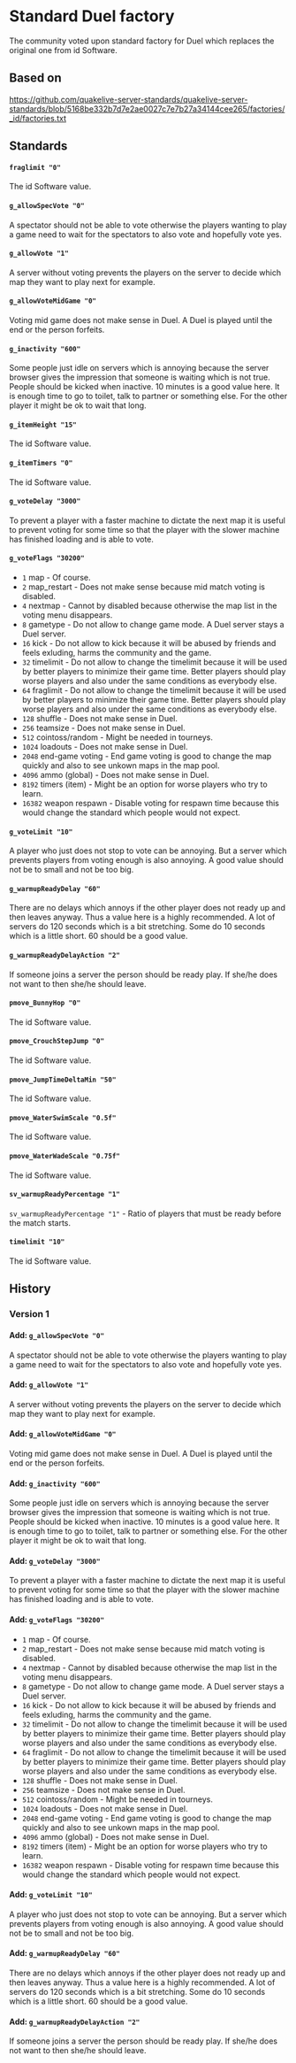 # Standard Duel factory

The community voted upon standard factory for Duel which replaces the original one from id Software.

## Based on

https://github.com/quakelive-server-standards/quakelive-server-standards/blob/5168be332b7d7e2ae0027c7e7b27a34144cee265/factories/_id/factories.txt

## Standards

#### `fraglimit "0"`

The id Software value.

#### `g_allowSpecVote "0"`

A spectator should not be able to vote otherwise the players wanting to play a game need to wait for the spectators to also vote and hopefully vote yes.

#### `g_allowVote "1"`

A server without voting prevents the players on the server to decide which map they want to play next for example.

#### `g_allowVoteMidGame "0"`

Voting mid game does not make sense in Duel. A Duel is played until the end or the person forfeits.

#### `g_inactivity "600"`

Some people just idle on servers which is annoying because the server browser gives the impression that someone is waiting which is not true. People should be kicked when inactive. 10 minutes is a good value here. It is enough time to go to toilet, talk to partner or something else. For the other player it might be ok to wait that long.

#### `g_itemHeight "15"`

The id Software value.

#### `g_itemTimers "0"`

The id Software value.

#### `g_voteDelay "3000"`

To prevent a player with a faster machine to dictate the next map it is useful to prevent voting for some time so that the player with the slower machine has finished loading and is able to vote.

#### `g_voteFlags "30200"`

- `1` map - Of course.
- `2` map_restart - Does not make sense because mid match voting is disabled.
- `4` nextmap - Cannot by disabled because otherwise the map list in the voting menu disappears.
- `8` gametype - Do not allow to change game mode. A Duel server stays a Duel server.
- `16` kick - Do not allow to kick because it will be abused by friends and feels exluding, harms the community and the game.
- `32` timelimit - Do not allow to change the timelimit because it will be used by better players to minimize their game time. Better players should play worse players and also under the same conditions as everybody else.
- `64` fraglimit - Do not allow to change the timelimit because it will be used by better players to minimize their game time. Better players should play worse players and also under the same conditions as everybody else.
- `128` shuffle - Does not make sense in Duel.
- `256` teamsize - Does not make sense in Duel.
- `512` cointoss/random - Might be needed in tourneys.
- `1024` loadouts - Does not make sense in Duel.
- `2048` end-game voting - End game voting is good to change the map quickly and also to see unkown maps in the map pool.
- `4096` ammo (global) - Does not make sense in Duel.
- `8192` timers (item) - Might be an option for worse players who try to learn.
- `16382` weapon respawn - Disable voting for respawn time because this would change the standard which people would not expect.

#### `g_voteLimit "10"`

A player who just does not stop to vote can be annoying. But a server which prevents players from voting enough is also annoying. A good value should not be to small and not be too big.

#### `g_warmupReadyDelay "60"`

There are no delays which annoys if the other player does not ready up and then leaves anyway. Thus a value here is a highly recommended. A lot of servers do 120 seconds which is a bit stretching. Some do 10 seconds which is a little short. 60 should be a good value.

#### `g_warmupReadyDelayAction "2"`

If someone joins a server the person should be ready play. If she/he does not want to then she/he should leave.

#### `pmove_BunnyHop "0"`

The id Software value.

#### `pmove_CrouchStepJump "0"`

The id Software value.

#### `pmove_JumpTimeDeltaMin "50"`

The id Software value.

#### `pmove_WaterSwimScale "0.5f"`

The id Software value.

#### `pmove_WaterWadeScale "0.75f"`

The id Software value.

#### `sv_warmupReadyPercentage "1"`

`sv_warmupReadyPercentage "1"` - Ratio of players that must be ready before the match starts.

#### `timelimit "10"`

The id Software value.

## History

### Version 1

#### Add: `g_allowSpecVote "0"`

A spectator should not be able to vote otherwise the players wanting to play a game need to wait for the spectators to also vote and hopefully vote yes.

#### Add: `g_allowVote "1"`

A server without voting prevents the players on the server to decide which map they want to play next for example.

#### Add: `g_allowVoteMidGame "0"`

Voting mid game does not make sense in Duel. A Duel is played until the end or the person forfeits.

#### Add: `g_inactivity "600"`

Some people just idle on servers which is annoying because the server browser gives the impression that someone is waiting which is not true. People should be kicked when inactive. 10 minutes is a good value here. It is enough time to go to toilet, talk to partner or something else. For the other player it might be ok to wait that long.

#### Add: `g_voteDelay "3000"`

To prevent a player with a faster machine to dictate the next map it is useful to prevent voting for some time so that the player with the slower machine has finished loading and is able to vote.

#### Add: `g_voteFlags "30200"`

- `1` map - Of course.
- `2` map_restart - Does not make sense because mid match voting is disabled.
- `4` nextmap - Cannot by disabled because otherwise the map list in the voting menu disappears.
- `8` gametype - Do not allow to change game mode. A Duel server stays a Duel server.
- `16` kick - Do not allow to kick because it will be abused by friends and feels exluding, harms the community and the game.
- `32` timelimit - Do not allow to change the timelimit because it will be used by better players to minimize their game time. Better players should play worse players and also under the same conditions as everybody else.
- `64` fraglimit - Do not allow to change the timelimit because it will be used by better players to minimize their game time. Better players should play worse players and also under the same conditions as everybody else.
- `128` shuffle - Does not make sense in Duel.
- `256` teamsize - Does not make sense in Duel.
- `512` cointoss/random - Might be needed in tourneys.
- `1024` loadouts - Does not make sense in Duel.
- `2048` end-game voting - End game voting is good to change the map quickly and also to see unkown maps in the map pool.
- `4096` ammo (global) - Does not make sense in Duel.
- `8192` timers (item) - Might be an option for worse players who try to learn.
- `16382` weapon respawn - Disable voting for respawn time because this would change the standard which people would not expect.

#### Add: `g_voteLimit "10"`

A player who just does not stop to vote can be annoying. But a server which prevents players from voting enough is also annoying. A good value should not be to small and not be too big.

#### Add: `g_warmupReadyDelay "60"`

There are no delays which annoys if the other player does not ready up and then leaves anyway. Thus a value here is a highly recommended. A lot of servers do 120 seconds which is a bit stretching. Some do 10 seconds which is a little short. 60 should be a good value.

#### Add: `g_warmupReadyDelayAction "2"`

If someone joins a server the person should be ready play. If she/he does not want to then she/he should leave.
